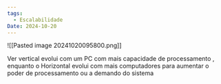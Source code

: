 ```yaml
---
tags:
  - Escalabilidade
Date: 2024-10-20
---
```


![[Pasted image 20241020095800.png]]

Ver vertical evolui com um PC com mais capacidade de processamento , enquanto o Horizontal evolui com mais computadores para aumentar o poder de processamento ou a demando do sistema 